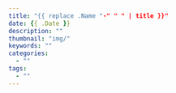 ```yaml
---
title: "{{ replace .Name "-" " " | title }}"
date: {{ .Date }}
description: ""
thumbnail: "img/"
keywords: ""
categories:
  - ""
tags:
  - ""
---
```

